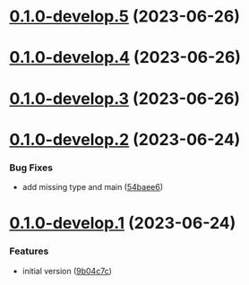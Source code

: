 # [0.1.0-develop.5](https://git.lumeweb.com/LumeWeb/community-portals/compare/v0.1.0-develop.4...v0.1.0-develop.5) (2023-06-26)

# [0.1.0-develop.4](https://git.lumeweb.com/LumeWeb/community-portals/compare/v0.1.0-develop.3...v0.1.0-develop.4) (2023-06-26)

# [0.1.0-develop.3](https://git.lumeweb.com/LumeWeb/community-portals/compare/v0.1.0-develop.2...v0.1.0-develop.3) (2023-06-26)

# [0.1.0-develop.2](https://git.lumeweb.com/LumeWeb/community-portals/compare/v0.1.0-develop.1...v0.1.0-develop.2) (2023-06-24)


### Bug Fixes

* add missing type and main ([54baee6](https://git.lumeweb.com/LumeWeb/community-portals/commit/54baee6e489df238f37017069f7c7bd3d52f56da))

# [0.1.0-develop.1](https://git.lumeweb.com/LumeWeb/community-portals/compare/v0.0.1...v0.1.0-develop.1) (2023-06-24)


### Features

* initial version ([9b04c7c](https://git.lumeweb.com/LumeWeb/community-portals/commit/9b04c7c11546a76a82fcc9002584a214f2b71c5c))
